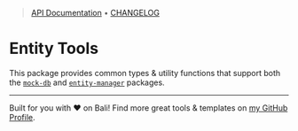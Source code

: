 <!-- TYPEDOC_EXCLUDE -->

> [API Documentation](https://karmaniverous.github.io/npm-package-template-ts) • [CHANGELOG](https://github.com/karmaniverous/npm-package-template-ts/tree/main/CHANGELOG.md)

<!-- /TYPEDOC_EXCLUDE -->

# Entity Tools

This package provides common types & utility functions that support both the [`mock-db`](https://github.com/karmaniverous/mock-db) and [`entity-manager`](https://github.com/karmaniverous/entity-manager) packages.

---

Built for you with ❤️ on Bali! Find more great tools & templates on [my GitHub Profile](https://github.com/karmaniverous).
